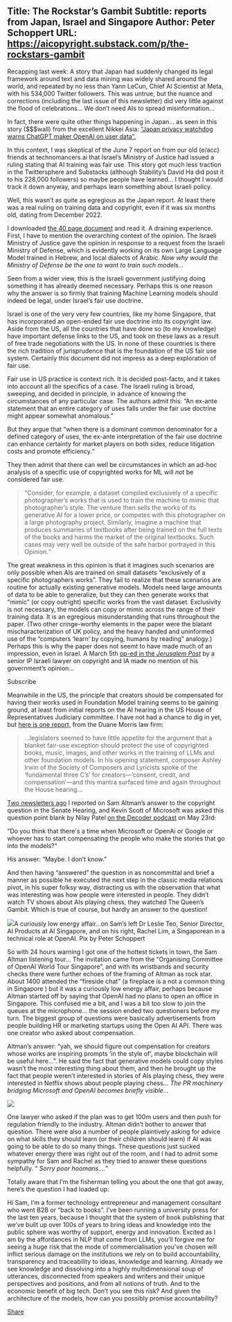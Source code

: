 Title: The Rockstar’s Gambit
Subtitle: reports from Japan, Israel and Singapore
Author: Peter Schoppert
URL: https://aicopyright.substack.com/p/the-rockstars-gambit
---
Recapping last week: A story that Japan had suddenly changed its legal framework around text and data mining was widely shared around the world, and repeated by no less than Yann LeCun, Chief AI Scientist at Meta, with his 534,000 Twitter followers. This was untrue, but the nuance and corrections (including the last issue of this newsletter) did very little against the flood of celebrations… We don’t need AIs to spread misinformation…

In fact, there were quite other things happening in Japan… as seen in this story ($$$wall) from the excellent Nikkei Asia: [“Japan privacy watchdog warns ChatGPT maker OpenAI on user data”.](https://asia.nikkei.com/Business/Technology/Japan-privacy-watchdog-warns-ChatGPT-maker-OpenAI-on-user-data)

In this context, I was skeptical of the June 7 report on from our old (e/acc) friends at technomancers.ai that Israel’s Ministry of Justice had issued a ruling stating that AI training was fair use. This story got much less traction in the Twittersphere and Substacks (although Stability’s David Ha did post it to his 228,000 followers) so maybe people have learned… I thought I would track it down anyway, and perhaps learn something about Israeli policy.

Well, this wasn’t as quite as egregious as the Japan report. At least there was a real ruling on training data and copyright, even if it was six months old, dating from December 2022. 

I downloaded [the 40 page document](https://www.gov.il/BlobFolder/legalinfo/machine-learning/he/18-12-2022.pdf) and read it. A draining experience. First, I have to mention the overarching context of the opinion. The Israeli Ministry of Justice gave the opinion in response to a request from the Israeli Ministry of Defense, which is evidently working on its own Large Language Model trained in Hebrew, and local dialects of Arabic. _Now why would the Ministry of Defense be the one to want to train such models…_

Seen from a wider view, this is the Israeli government justifying doing something it has already deemed necessary. Perhaps this is one reason why the answer is so firmly that training Machine Learning models should indeed be legal, under Israel’s fair use doctrine.

Israel is one of the very very few countries, like my home Singapore, that has incorporated an open-ended fair use doctrine into its copyright law. Aside from the US, all the countries that have done so (to my knowledge) have important defense links to the US, and took on these laws as a result of free trade negotiations with the US. In none of these countries is there the rich tradition of jurisprudence that is the foundation of the US fair use system. Certainly this document did not impress as a deep exploration of fair use. 

Fair use in US practice is context rich. It is decided post-facto, and it takes into account all the specifics of a case. The Israeli ruling is broad, sweeping, and decided in principle, in advance of knowing the circumstances of any particular case. The authors admit this: “An ex-ante statement that an entire category of uses falls under the fair use doctrine might appear somewhat anomalous.”

But they argue that “when there is a dominant common denominator for a defined category of uses, the ex-ante interpretation of the fair use doctrine can enhance certainty for market players on both sides, reduce litigation costs and promote efficiency.“

They then admit that there can well be circumstances in which an ad-hoc analysis of a specific use of copyrighted works for ML will _not_ be considered fair use. 

> “Consider, for example, a dataset compiled exclusively of a specific photographer’s works that is used to train the machine to mimic that photographer’s style. The venture then sells the works of its generative AI for a lower price, or competes with this photographer on a large photography project. Similarly, imagine a machine that produces summaries of textbooks after being trained on the full texts of the books and harms the market of the original textbooks. Such cases may very well be outside of the safe harbor portrayed in this Opinion.“

The great weakness in this opinion is that it imagines such scenarios are only possible when AIs are trained on small datasets “exclusively of a specific photographers works”. They fail to realize that these scenarios are routine for actually existing generative models. Models need large amounts of data to be able to generalize, but they can then generate works that “mimic” (or copy outright) specific works from the vast dataset. Exclusivity is not necessary, the models can copy or mimic across the range of their training data. It is an egregious misunderstanding that runs throughout the paper. (Two other cringe-worthy elements in the paper were the blatant mischaracterization of UK policy, and the heavy handed and uninformed use of the “computers ‘learn’ by copying, humans by reading” analogy.) Perhaps this is why the paper does not seemt to have made much of an impression, even in Israel. A March 5th [op-ed in the ](https://www.jpost.com/business-and-innovation/tech-and-start-ups/article-733356)_[Jerusalem Post](https://www.jpost.com/business-and-innovation/tech-and-start-ups/article-733356)_ by a senior IP Israeli lawyer on copyright and IA made no mention of his government’s opinion…

Subscribe

Meanwhile in the US, the principle that creators should be compensated for having their works used in Foundation Model training seems to be gaining ground, at least from initial reports on the AI hearing in the US House of Representatives Judiciary committee. I have not had a chance to dig in yet, but [here is one report,](https://blogs.duanemorris.com/artificialintelligence/2023/05/31/the-ai-update-may-31-2023/) from the Duane Morris law firm:

> …legislators seemed to have little appetite for the argument that a blanket fair-use exception should protect the use of copyrighted books, music, images, and other works in the training of LLMs and other foundation models. In his opening statement, composer Ashley Irwin of the Society of Composers and Lyricists spoke of the ‘fundamental three C’s’ for creators—’consent, credit, and compensation’—and this mantra surfaced time and again throughout the House hearing…

[Two newsletters ago](https://aicopyright.substack.com/p/are-we-all-going-to-get-wet) I reported on Sam Altman’s answer to the copyright question in the Senate Hearing, and Kevin Scott of Microsoft was asked this question point blank by Nilay Patel [on the Decoder podcast](https://share.snipd.com/episode/ffbc191a-86e6-4ad9-bdc7-6ecf6c6d8bb7) on May 23rd:

“Do you think that there's a time when Microsoft or OpenAi or Google or whoever has to start compensating the people who make the stories that go into the models?“

His answer: “Maybe. I don’t know.” 

And then having “answered” the question in as noncommittal and brief a manner as possible he executed the next step in the classic media relations pivot, in his super folksy way, distracting us with the observation that what was interesting was how people were interested in people. They didn’t watch TV shows about AIs playing chess, they watched The Queen’s Gambit. Which is true of course, but hardly an answer to the question! 

[![](https://substackcdn.com/image/fetch/w_1456,c_limit,f_auto,q_auto:good,fl_progressive:steep/https%3A%2F%2Fsubstack-post-media.s3.amazonaws.com%2Fpublic%2Fimages%2F23a0c890-c5d6-401d-9bf5-7a6a960eda57_2955x2713.jpeg)](https://substackcdn.com/image/fetch/f_auto,q_auto:good,fl_progressive:steep/https%3A%2F%2Fsubstack-post-media.s3.amazonaws.com%2Fpublic%2Fimages%2F23a0c890-c5d6-401d-9bf5-7a6a960eda57_2955x2713.jpeg)A curiously low energy affair…on Sam’s left Dr Leslie Teo, Senior Director, AI Products at AI Singapore, and on his right, Rachel Lim, a Singaporean in a technical role at OpenAI. Pix by Peter Schoppert

So with 24 hours warning I got one of the hottest tickets in town, the Sam Altman listening tour… The invitation came from the “Organising Committee of OpenAI World Tour Singapore”, and with its wristbands and security checks there were further echoes of the framing of Altman as rock star. About 1400 attended the “fireside chat” (a fireplace is a not a common thing in Singapore ) but it was a curiously low energy affair, perhaps because Altman started off by saying that OpenAI had no plans to open an office in Singapore. This confused me a bit, and I was a bit too slow to join the queues at the microphone… the session ended two questioners before my turn. The biggest group of questions were basically advertisements from people building HR or marketing startups using the Open AI API. There was one creator who asked about compensation.

Altman’s answer: “yah, we should figure out compensation for creators whose works are inspiring prompts ‘in the style of‘, maybe blockchain will be useful here…”. He said the fact that generative models could copy styles wasn’t the most interesting thing about them, and then he brought up the fact that people weren’t interested in stories of AIs playing chess, they were interested in Netflix shows about people playing chess… _The PR machinery bridging Microsoft and OpenAI becomes briefly visible…_

[![](https://substackcdn.com/image/fetch/w_1456,c_limit,f_auto,q_auto:good,fl_progressive:steep/https%3A%2F%2Fsubstack-post-media.s3.amazonaws.com%2Fpublic%2Fimages%2Fde7fc3a0-6f01-4fa4-96fb-8d93228963ea_1200x393.jpeg)](https://substackcdn.com/image/fetch/f_auto,q_auto:good,fl_progressive:steep/https%3A%2F%2Fsubstack-post-media.s3.amazonaws.com%2Fpublic%2Fimages%2Fde7fc3a0-6f01-4fa4-96fb-8d93228963ea_1200x393.jpeg)

One lawyer who asked if the plan was to get 100m users and then push for regulation friendly to the industry. Altman didn’t bother to answer that question. There were also a number of people plaintively asking for advice on what skills they should learn (or their children should learn) if AI was going to be able to do so many things. These questions just sucked whatever energy there was right out of the room, and I had to admit some sympathy for Sam and Rachel as they tried to answer these questions helpfully. “ _Sorry poor hoomans….”_

Totally aware that I’m the fisherman telling you about the one that got away, here’s the question I had loaded up:

Hi Sam, I’m a former technology entrepreneur and management consultant who went B2B or “back to books”. I’ve been running a university press for the last ten years, because I thought that the system of book publishing that we’ve built up over 100s of years to bring ideas and knowledge into the public sphere was worthy of support, energy and innovation. Excited as I am by the affordances in NLP that come from LLMs, you’ll forgive me for seeing a huge risk that the mode of commercialisation you’ve chosen will inflict serious damage on the institutions we rely on to build accountability, transparency and traceability to ideas, knowledge and learning. Already we see knowledge and dissolving into a highly multidimensional soup of utterances, disconnected from speakers and writers and their unique perspectives and positions, and from all notions of truth. And to the economic benefit of big tech. Don’t you see this risk? And given the architecture of the models, how can you possibly promise accountability? 

[Share](https://aicopyright.substack.com/p/the-rockstars-gambit?utm_source=substack&utm_medium=email&utm_content=share&action=share)
